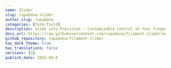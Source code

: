 ```yaml
---
name: Slider
slug: rupadana-slider
author_slug: rupadana
categories: [form-field]
description: Slide into Precision – Customizable Control at Your Fingertips.
docs_url: https://raw.githubusercontent.com/rupadana/filament-slider/main/README.md
github_repository: rupadana/filament-slider
has_dark_theme: true
has_translations: false
versions: [3]
publish_date: 2024-08-8
---
```

